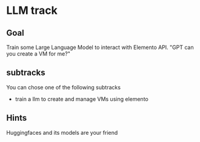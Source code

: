 # LLM track

## Goal

Train some Large Language Model to interact with Elemento API.
"GPT can you create a VM for me?"


## subtracks

You can chose one of the following subtracks

- train a llm to create and manage VMs using elemento

## Hints

Huggingfaces and its models are your friend